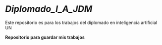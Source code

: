 # ***Diplomado_I_A_JDM***
Este repositorio es para los trabajos del diplomado en inteligencia artificial UN

**Repositorio para guardar mis trabajos**
